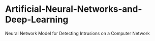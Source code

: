 # Artificial-Neural-Networks-and-Deep-Learning
Neural Network Model for Detecting Intrusions on a Computer Network

